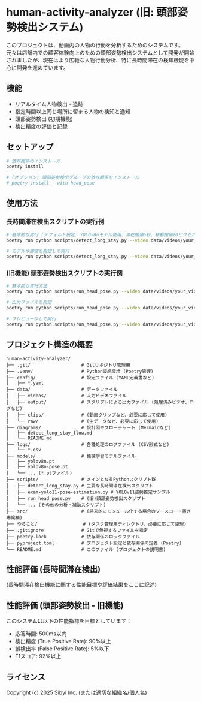 # human-activity-analyzer (旧: 頭部姿勢検出システム)

このプロジェクトは、動画内の人物の行動を分析するためのシステムです。
元々は店舗内での顧客体験向上のための頭部姿勢検出システムとして開発が開始されましたが、現在はより広範な人物行動分析、特に長時間滞在の検知機能を中心に開発を進めています。

## 機能

-   リアルタイム人物検出・追跡
-   指定時間以上同じ場所に留まる人物の検知と通知
-   頭部姿勢検出 (初期機能)
-   検出精度の評価と記録

## セットアップ

```bash
# 依存関係のインストール
poetry install

# (オプション) 頭部姿勢検出グループの依存関係をインストール
# poetry install --with head_pose
```

## 使用方法

### 長時間滞在検出スクリプトの実行例

```bash
# 基本的な実行 (デフォルト設定: YOLOv8nモデル使用、滞在閾値6秒、移動閾値20ピクセル)
poetry run python scripts/detect_long_stay.py --video data/videos/your_video.mp4 --output data/output/output_video.mp4 --log_dir logs/

# モデルや閾値を指定して実行
poetry run python scripts/detect_long_stay.py --video data/videos/your_video.mp4 --output data/output/output_video.mp4 --log_dir logs/ --yolo_model models/yolov8n-pose.pt --stay-threshold 10 --move-threshold 15
```

### (旧機能) 頭部姿勢検出スクリプトの実行例

```bash
# 基本的な実行方法
poetry run python scripts/run_head_pose.py --video data/videos/your_video.mp4

# 出力ファイルを指定
poetry run python scripts/run_head_pose.py --video data/videos/your_video.mp4 --output data/output/output_head_pose.mp4

# プレビューなしで実行
poetry run python scripts/run_head_pose.py --video data/videos/your_video.mp4 --no-preview
```

## プロジェクト構造の概要

```
human-activity-analyzer/
├── .git/                   # Gitリポジトリ管理用
├── .venv/                  # Python仮想環境 (Poetry管理)
├── config/                 # 設定ファイル (YAML定義書など)
│   ├── *.yaml
├── data/                   # データファイル
│   ├── videos/             # 入力ビデオファイル
│   ├── output/             # スクリプトによる出力ファイル (処理済みビデオ、ログなど)
│   ├── clips/              # (動画クリップなど、必要に応じて使用)
│   └── raw/                # (生データなど、必要に応じて使用)
├── diagrams/               # 設計図やフローチャート (Mermaidなど)
│   ├── detect_long_stay_flow.md
│   └── README.md
├── logs/                   # 各種処理のログファイル (CSV形式など)
│   └── *.csv
├── models/                 # 機械学習モデルファイル
│   ├── yolov8n.pt
│   ├── yolov8n-pose.pt
│   └── ... (*.ptファイル)
├── scripts/                # メインとなるPythonスクリプト群
│   ├── detect_long_stay.py # 主要な長時間滞在検出スクリプト
│   ├── exam-yolo11-pose-estimation.py # YOLOv11姿勢推定サンプル
│   ├── run_head_pose.py    # (旧)頭部姿勢検出スクリプト
│   └── ... (その他の分析・補助スクリプト)
├── src/                    # (将来的にモジュール化する場合のソースコード置き場候補)
├── やること/                 # (タスク管理用ディレクトリ、必要に応じて整理)
├── .gitignore              # Gitで無視するファイルを指定
├── poetry.lock             # 依存関係のロックファイル
├── pyproject.toml          # プロジェクト設定と依存関係の定義 (Poetry)
└── README.md               # このファイル (プロジェクトの説明書)
```

## 性能評価 (長時間滞在検出)

(長時間滞在検出機能に関する性能目標や評価結果をここに記述)

## 性能評価 (頭部姿勢検出 - 旧機能)

このシステムは以下の性能指標を目標としています：

-   応答時間: 500ms以内
-   検出精度 (True Positive Rate): 90%以上
-   誤検出率 (False Positive Rate): 5%以下
-   F1スコア: 92%以上

## ライセンス

Copyright (c) 2025 Sibyl Inc. (または適切な組織名/個人名) 